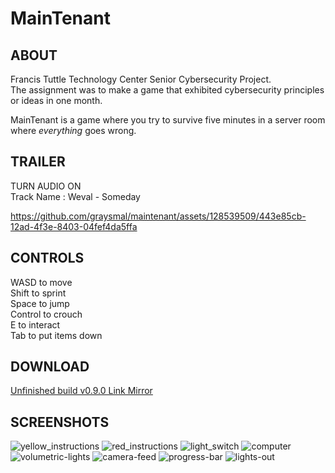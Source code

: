# MainTenant

## ABOUT
Francis Tuttle Technology Center Senior Cybersecurity Project.  
The assignment was to make a game that exhibited cybersecurity principles or ideas in one month.  

MainTenant is a game where you try to survive five minutes in a server room where *everything* goes wrong.

## TRAILER
TURN AUDIO ON  
Track Name : Weval - Someday  

https://github.com/graysmal/maintenant/assets/128539509/443e85cb-12ad-4f3e-8403-04fef4da5ffa



## CONTROLS
WASD to move  
Shift to sprint  
Space to jump  
Control to crouch  
E to interact  
Tab to put items down  

## DOWNLOAD
[Unfinished build v0.9.0 Link Mirror](https://github.com/graysmal/maintenant/releases/download/0.9.0/v0.9.0.MainTenant.zip)

## SCREENSHOTS

![yellow_instructions](https://github.com/graysmal/maintenant/assets/128539509/75b5759f-5faf-454c-a222-33940e2b27db)
![red_instructions](https://github.com/graysmal/maintenant/assets/128539509/735dbb4f-2b0e-4b76-b4a3-7ae71ac00780)
![light_switch](https://github.com/graysmal/maintenant/assets/128539509/2ba8b05f-95fb-45f7-b8e0-da3629f1f24c)
![computer](https://github.com/graysmal/maintenant/assets/128539509/72c08cce-c480-4a03-ac5a-149ddd406d1a)
![volumetric-lights](https://github.com/graysmal/maintenant/assets/128539509/5e0f44bb-e00c-4dec-8305-22cc1e1aa9d9)
![camera-feed](https://github.com/graysmal/maintenant/assets/128539509/7e41fba9-40b9-40f2-b912-117d855142c4)
![progress-bar](https://github.com/graysmal/maintenant/assets/128539509/b09482dc-71f3-4b89-8bae-cc33cdc11e61)
![lights-out](https://github.com/graysmal/maintenant/assets/128539509/58907e33-c34e-474b-95f8-88ad01cab21f)
